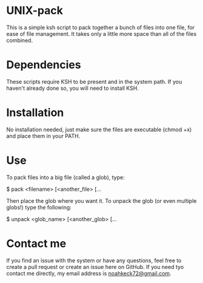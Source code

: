 # UNIX-pack
This is a simple ksh script to pack together a bunch of files into one file, for ease of file management. It takes only a little more space than all of the files combined.
# Dependencies
These scripts require KSH to be present and in the system path. If you haven't already done so, you will need to install KSH.
# Installation
No installation needed, just make sure the files are executable (chmod +x) and place them in your PATH.
# Use
To pack files into a big file (called a glob), type:

$ pack \<filename\> [\<another_file\> [...

Then place the glob where you want it. To unpack the glob (or even multiple globs!) type the following:

$ unpack \<glob_name\> [\<another_glob\> [...

# Contact me
If you find an issue with the system or have any questions, feel free to create a pull request or create an issue here on GitHub. If you need tyo contact me directly, my email address is noahkeck72@gmail.com.
